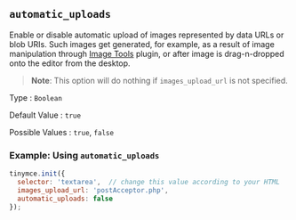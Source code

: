 ## `automatic_uploads`

Enable or disable automatic upload of images represented by data URLs or blob URIs. Such images get generated, for example, as a result of image manipulation through [Image Tools]({{site.baseurl}}/plugins-ref/opensource/imagetools/) plugin, or after image is drag-n-dropped onto the editor from the desktop.

> **Note**: This option will do nothing if `images_upload_url` is not specified.

Type
: `Boolean`

Default Value
: `true`

Possible Values
: `true`, `false`

### Example: Using `automatic_uploads`

```js
tinymce.init({
  selector: 'textarea',  // change this value according to your HTML
  images_upload_url: 'postAcceptor.php',
  automatic_uploads: false
});
```

